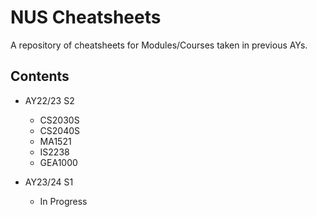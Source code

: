 # NUS Cheatsheets

A repository of cheatsheets for Modules/Courses taken in previous AYs.

## Contents

- AY22/23 S2
    - CS2030S
    - CS2040S
    - MA1521
    - IS2238
    - GEA1000

- AY23/24 S1
    - In Progress